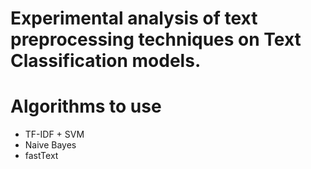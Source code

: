 # Experimental analysis of text preprocessing techniques on Text Classification models.

# Algorithms to use
- TF-IDF + SVM
- Naive Bayes
- fastText